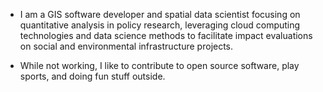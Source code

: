 - I am a GIS software developer and spatial data scientist focusing on quantitative analysis in policy research, leveraging cloud computing technologies and data science methods to facilitate impact evaluations on social and environmental infrastructure projects.

- While not working, I like to contribute to open source software, play sports, and doing fun stuff outside.
